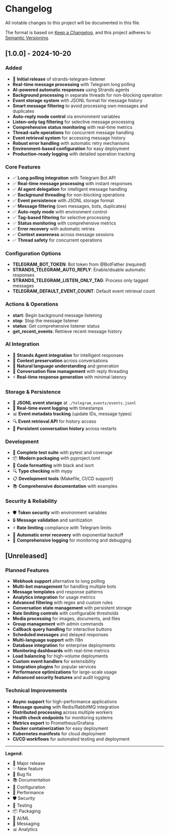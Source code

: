 # Changelog

All notable changes to this project will be documented in this file.

The format is based on [Keep a Changelog](https://keepachangelog.com/en/1.0.0/),
and this project adheres to [Semantic Versioning](https://semver.org/spec/v2.0.0.html).

## [1.0.0] - 2024-10-20

### Added
- 🎉 **Initial release** of strands-telegram-listener
- **Real-time message processing** with Telegram long polling
- **AI-powered automatic responses** using Strands agents
- **Background processing** in separate threads for non-blocking operation
- **Event storage system** with JSONL format for message history
- **Smart message filtering** to avoid processing own messages and duplicates
- **Auto-reply mode control** via environment variables
- **Listen-only tag filtering** for selective message processing
- **Comprehensive status monitoring** with real-time metrics
- **Thread-safe operations** for concurrent message handling
- **Event retrieval system** for accessing message history
- **Robust error handling** with automatic retry mechanisms
- **Environment-based configuration** for easy deployment
- **Production-ready logging** with detailed operation tracking

### Core Features
- ✅ **Long polling integration** with Telegram Bot API
- ✅ **Real-time message processing** with instant responses
- ✅ **AI agent delegation** for intelligent message handling
- ✅ **Background threading** for non-blocking operations
- ✅ **Event persistence** with JSONL storage format
- ✅ **Message filtering** (own messages, bots, duplicates)
- ✅ **Auto-reply mode** with environment control
- ✅ **Tag-based filtering** for selective processing
- ✅ **Status monitoring** with comprehensive metrics
- ✅ **Error recovery** with automatic retries
- ✅ **Context awareness** across message sessions
- ✅ **Thread safety** for concurrent operations

### Configuration Options
- **TELEGRAM_BOT_TOKEN**: Bot token from @BotFather (required)
- **STRANDS_TELEGRAM_AUTO_REPLY**: Enable/disable automatic responses
- **STRANDS_TELEGRAM_LISTEN_ONLY_TAG**: Process only tagged messages
- **TELEGRAM_DEFAULT_EVENT_COUNT**: Default event retrieval count

### Actions & Operations
- **start**: Begin background message listening
- **stop**: Stop the message listener
- **status**: Get comprehensive listener status
- **get_recent_events**: Retrieve recent message history

### AI Integration
- 🤖 **Strands Agent integration** for intelligent responses
- 🧠 **Context preservation** across conversations
- 💬 **Natural language understanding** and generation
- 🎯 **Conversation flow management** with reply threading
- ⚡ **Real-time response generation** with minimal latency

### Storage & Persistence
- 📁 **JSONL event storage** at `./telegram_events/events.jsonl`
- 🔄 **Real-time event logging** with timestamps
- 📊 **Event metadata tracking** (update IDs, message types)
- 🔍 **Event retrieval API** for history access
- 💾 **Persistent conversation history** across restarts

### Development
- 🧪 **Complete test suite** with pytest and coverage
- 📦 **Modern packaging** with pyproject.toml
- 🎨 **Code formatting** with black and isort
- 🔍 **Type checking** with mypy
- 📋 **Development tools** (Makefile, CI/CD support)
- 📚 **Comprehensive documentation** with examples

### Security & Reliability
- 🛡️ **Token security** with environment variables
- 🔒 **Message validation** and sanitization
- ⚡ **Rate limiting** compliance with Telegram limits
- 🔄 **Automatic error recovery** with exponential backoff
- 🚨 **Comprehensive logging** for monitoring and debugging

## [Unreleased]

### Planned Features
- **Webhook support** alternative to long polling
- **Multi-bot management** for handling multiple bots
- **Message templates** and response patterns
- **Analytics integration** for usage metrics
- **Advanced filtering** with regex and custom rules
- **Conversation state management** with persistent storage
- **Rate limiting controls** with configurable thresholds
- **Media processing** for images, documents, and files
- **Group management** with admin commands
- **Callback query handling** for interactive buttons
- **Scheduled messages** and delayed responses
- **Multi-language support** with i18n
- **Database integration** for enterprise deployments
- **Monitoring dashboards** with real-time metrics
- **Load balancing** for high-volume deployments
- **Custom event handlers** for extensibility
- **Integration plugins** for popular services
- **Performance optimizations** for large-scale usage
- **Advanced security features** and audit logging

### Technical Improvements
- **Async support** for high-performance applications
- **Message queuing** with Redis/RabbitMQ integration
- **Distributed processing** across multiple workers
- **Health check endpoints** for monitoring systems
- **Metrics export** to Prometheus/Grafana
- **Docker containerization** for easy deployment
- **Kubernetes manifests** for cloud deployment
- **CI/CD workflows** for automated testing and deployment

---

**Legend:**
- 🎉 Major release
- ✨ New feature
- 🐛 Bug fix
- 📚 Documentation
- 🔧 Configuration
- 🚀 Performance
- 🛡️ Security
- 🧪 Testing
- 📦 Packaging
- 🤖 AI/ML
- 💬 Messaging
- 📊 Analytics